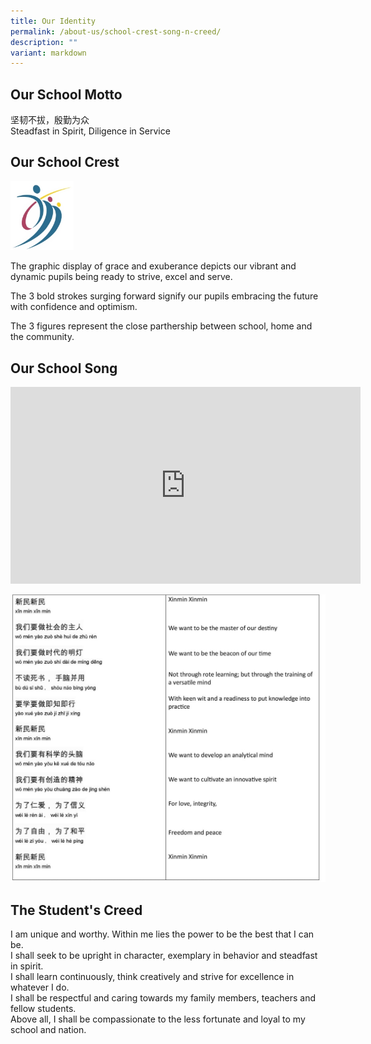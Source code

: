 ```yaml
---
title: Our Identity
permalink: /about-us/school-crest-song-n-creed/
description: ""
variant: markdown
---
```

Our School Motto
----------------


坚韧不拔，殷勤为众<br>
Steadfast in Spirit, Diligence in Service

Our School Crest
----------------

<style>  
img {  
  display: block;  
  margin-left: auto;  
  margin-right: auto;  
}  
</style>  
<img src="/images/schlogo_big.jpeg" alt="School Crest" style="width:20%;">  
  


The graphic display of grace and exuberance depicts our vibrant and dynamic pupils being ready to strive, excel and serve.

  

The 3 bold strokes surging forward signify our pupils embracing the future with confidence and optimism.

  

The 3 figures represent the close parthership between school, home and the community.

Our School Song
---------------
<iframe allowfullscreen="" allow="accelerometer; autoplay; clipboard-write; encrypted-media; gyroscope; picture-in-picture; web-share" frameborder="0" title="YouTube video player" src="https://www.youtube.com/embed/jeAyRTFA5Kk?si=U6h6T8chic_MCfJC" height="315" width="560"></iframe>

![](/images/School%20Song%20Lyrics/school_song_lyrics_3.jpg)

  


The Student's Creed
-------------------

I am unique and worthy. Within me lies the power to be the best that I can be. <br>
I shall seek to be upright in character, exemplary in behavior and steadfast in spirit. <br>
I shall learn continuously, think creatively and strive for excellence in whatever I do. <br>
I shall be respectful and caring towards my family members, teachers and fellow students. <br>
Above all, I shall be compassionate to the less fortunate and loyal to my school and nation.